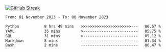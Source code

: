 [![GitHub Streak](https://streak-stats.demolab.com?user=renren-017&theme=sea&hide_border=true&background=DD272700)](https://git.io/streak-stats)

<!--START_SECTION:waka-->

```txt
From: 01 November 2023 - To: 08 November 2023

Python           8 hrs 49 mins   >>>>>>>>>>>>>>>>>>>>>>---   86.57 %
YAML             35 mins         >------------------------   05.75 %
SQL              31 mins         >------------------------   05.12 %
Markdown         8 mins          -------------------------   01.34 %
Bash             2 mins          -------------------------   00.47 %
```

<!--END_SECTION:waka-->
